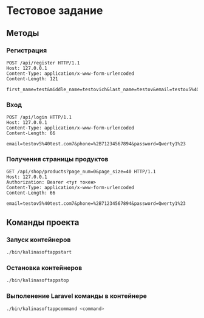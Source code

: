 # Тестовое задание

## Методы
### Регистрация
```http request
POST /api/register HTTP/1.1
Host: 127.0.0.1
Content-Type: application/x-www-form-urlencoded
Content-Length: 121

first_name=test&middle_name=testovich&last_name=testov&email=testov5%40test.com7&phone=%2B71234567894&password=Qwerty1%23
```

###  Вход
```http request
POST /api/login HTTP/1.1
Host: 127.0.0.1
Content-Type: application/x-www-form-urlencoded
Content-Length: 66

email=testov5%40test.com7&phone=%2B71234567894&password=Qwerty1%23
```

### Получения страницы продуктов
```http request
GET /api/shop/products?page_num=0&page_size=40 HTTP/1.1
Host: 127.0.0.1
Authorization: Bearer <тут токен>
Content-Type: application/x-www-form-urlencoded
Content-Length: 66

email=testov5%40test.com7&phone=%2B71234567894&password=Qwerty1%23
```

## Команды проекта
### Запуск контейнеров
```bash
./bin/kalinasoftappstart
```

### Остановка контейнеров
```bash
./bin/kalinasoftappstop
```

### Выполенение Laravel команды в контейнере
```bash
./bin/kalinasoftappcommand <command>
```
